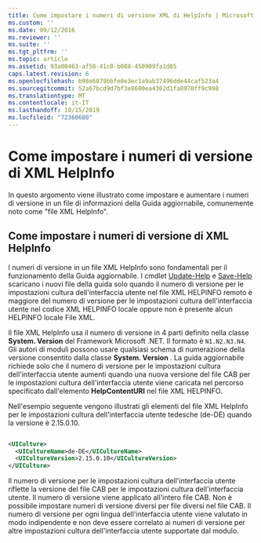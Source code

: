 ```yaml
---
title: Come impostare i numeri di versione XML di HelpInfo | Microsoft Docs
ms.custom: ''
ms.date: 09/12/2016
ms.reviewer: ''
ms.suite: ''
ms.tgt_pltfrm: ''
ms.topic: article
ms.assetid: 93a00463-af58-41c8-b088-450909fa1d05
caps.latest.revision: 6
ms.openlocfilehash: b98e6879bbfe0e3ec1a9ab37496dde44caf523a4
ms.sourcegitcommit: 52a67bcd9d7bf3e8600ea4302d1fa8970ff9c998
ms.translationtype: MT
ms.contentlocale: it-IT
ms.lasthandoff: 10/15/2019
ms.locfileid: "72360680"
---
```

# <a name="how-to-set-helpinfo-xml-version-numbers"></a>Come impostare i numeri di versione di XML HelpInfo

In questo argomento viene illustrato come impostare e aumentare i numeri di versione in un file di informazioni della Guida aggiornabile, comunemente noto come "file XML HelpInfo".

## <a name="how-to-set-helpinfo-xml-version-numbers"></a>Come impostare i numeri di versione di XML HelpInfo

I numeri di versione in un file XML HelpInfo sono fondamentali per il funzionamento della Guida aggiornabile.
I cmdlet [Update-Help](/powershell/module/Microsoft.PowerShell.Core/Update-Help) e [Save-Help](/powershell/module/Microsoft.PowerShell.Core/Save-Help) scaricano i nuovi file della guida solo quando il numero di versione per le impostazioni cultura dell'interfaccia utente nel file XML HELPINFO remoto è maggiore del numero di versione per le impostazioni cultura dell'interfaccia utente nel codice XML HELPINFO locale oppure non è presente alcun HELPINFO locale File XML.

Il file XML HelpInfo usa il numero di versione in 4 parti definito nella classe **System. Version** del Framework Microsoft .NET. Il formato è `N1.N2.N3.N4`. Gli autori di moduli possono usare qualsiasi schema di numerazione della versione consentito dalla classe **System. Version** . La guida aggiornabile richiede solo che il numero di versione per le impostazioni cultura dell'interfaccia utente aumenti quando una nuova versione del file CAB per le impostazioni cultura dell'interfaccia utente viene caricata nel percorso specificato dall'elemento **HelpContentURI** nel file XML HELPINFO.

Nell'esempio seguente vengono illustrati gli elementi del file XML HelpInfo per le impostazioni cultura dell'interfaccia utente tedesche (de-DE) quando la versione è 2.15.0.10.

```xml

<UICulture>
  <UICultureName>de-DE</UICultureName>
  <UICultureVersion>2.15.0.10</UICultureVersion>
</UICulture>
```

Il numero di versione per le impostazioni cultura dell'interfaccia utente riflette la versione del file CAB per le impostazioni cultura dell'interfaccia utente. Il numero di versione viene applicato all'intero file CAB. Non è possibile impostare numeri di versione diversi per file diversi nel file CAB. Il numero di versione per ogni lingua dell'interfaccia utente viene valutato in modo indipendente e non deve essere correlato ai numeri di versione per altre impostazioni cultura dell'interfaccia utente supportate dal modulo.